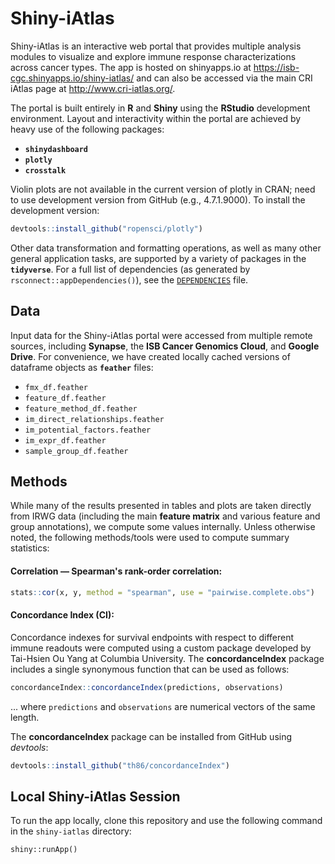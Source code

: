 # Shiny-iAtlas

Shiny-iAtlas is an interactive web portal that provides multiple analysis modules to visualize and explore immune response characterizations across cancer types. The app is hosted on shinyapps.io at https://isb-cgc.shinyapps.io/shiny-iatlas/ and can also be accessed via the main CRI iAtlas page at http://www.cri-iatlas.org/.

The portal is built entirely in **R** and **Shiny** using the **RStudio** development environment. Layout and interactivity within the portal are achieved by heavy use of the following packages:

+ **`shinydashboard`**
+ **`plotly`**
+ **`crosstalk`**

Violin plots are not available in the current version of plotly in CRAN; need to use development version from GitHub (e.g., 4.7.1.9000). To install the development version:

```R
devtools::install_github("ropensci/plotly")
```

Other data transformation and formatting operations, as well as many other general application tasks, are supported by a variety of packages in the **`tidyverse`**. For a full list of dependencies (as generated by `rsconnect::appDependencies()`), see the [`DEPENDENCIES`](https://github.com/CRI-iAtlas/shiny-iatlas/blob/master/DEPENDENCIES) file.

## Data

Input data for the Shiny-iAtlas portal were accessed from multiple remote sources, including **Synapse**, the **ISB Cancer Genomics Cloud**, and **Google Drive**. For convenience, we have created locally cached versions of dataframe objects as **`feather`** files:

+ `fmx_df.feather`
+ `feature_df.feather`
+ `feature_method_df.feather`
+ `im_direct_relationships.feather`
+ `im_potential_factors.feather`
+ `im_expr_df.feather`
+ `sample_group_df.feather`

## Methods

While many of the results presented in tables and plots are taken directly from IRWG data (including the main **feature matrix** and various feature and group annotations), we compute some values internally. Unless otherwise noted, the following methods/tools were used to compute summary statistics:

#### Correlation — Spearman's rank-order correlation:

```R
stats::cor(x, y, method = "spearman", use = "pairwise.complete.obs")
```

#### Concordance Index (CI):

Concordance indexes for survival endpoints with respect to different immune readouts were computed using a custom package developed by Tai-Hsien Ou Yang at Columbia University. The **concordanceIndex** package includes a single synonymous function that can be used as follows:

```R
concordanceIndex::concordanceIndex(predictions, observations)
```

... where `predictions` and `observations` are numerical vectors of the same length.

The **concordanceIndex** package can be installed from GitHub using *devtools*:

```R
devtools::install_github("th86/concordanceIndex")
```


## Local Shiny-iAtlas Session

To run the app locally, clone this repository and use the following command in the `shiny-iatlas` directory:

```
shiny::runApp()
```
